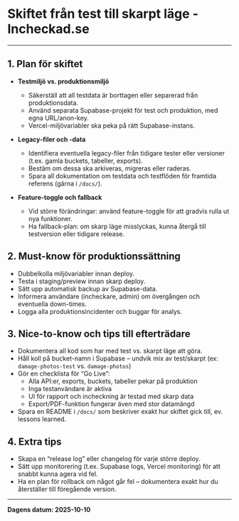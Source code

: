 # Skiftet från test till skarpt läge - Incheckad.se

---

## **1. Plan för skiftet**

- **Testmiljö vs. produktionsmiljö**
  - Säkerställ att all testdata är borttagen eller separerad från produktionsdata.
  - Använd separata Supabase-projekt för test och produktion, med egna URL/anon-key.
  - Vercel-miljövariabler ska peka på rätt Supabase-instans.

- **Legacy-filer och -data**
  - Identifiera eventuella legacy-filer från tidigare tester eller versioner (t.ex. gamla buckets, tabeller, exports).
  - Bestäm om dessa ska arkiveras, migreras eller raderas.
  - Spara all dokumentation om testdata och testflöden för framtida referens (gärna i `/docs/`).

- **Feature-toggle och fallback**
  - Vid större förändringar: använd feature-toggle för att gradvis rulla ut nya funktioner.
  - Ha fallback-plan: om skarp läge misslyckas, kunna återgå till testversion eller tidigare release.

## **2. Must-know för produktionssättning**

- Dubbelkolla miljövariabler innan deploy.
- Testa i staging/preview innan skarp deploy.
- Sätt upp automatisk backup av Supabase-data.
- Informera användare (incheckare, admin) om övergången och eventuella down-times.
- Logga alla produktionsincidenter och buggar för analys.

## **3. Nice-to-know och tips till efterträdare**

- Dokumentera all kod som har med test vs. skarpt läge att göra.
- Håll koll på bucket-namn i Supabase – undvik mix av test/skarpt (ex: `damage-photos-test` vs. `damage-photos`)
- Gör en checklista för “Go Live”:
  - Alla API:er, exports, buckets, tabeller pekar på produktion
  - Inga testanvändare är aktiva
  - UI för rapport och incheckning är testad med skarp data
  - Export/PDF-funktion fungerar även med stor datamängd
- Spara en README i `/docs/` som beskriver exakt hur skiftet gick till, ev. lessons learned.

## **4. Extra tips**

- Skapa en “release log” eller changelog för varje större deploy.
- Sätt upp monitorering (t.ex. Supabase logs, Vercel monitoring) för att snabbt kunna agera vid fel.
- Ha en plan för rollback om något går fel – dokumentera exakt hur du återställer till föregående version.

---

**Dagens datum: 2025-10-10**